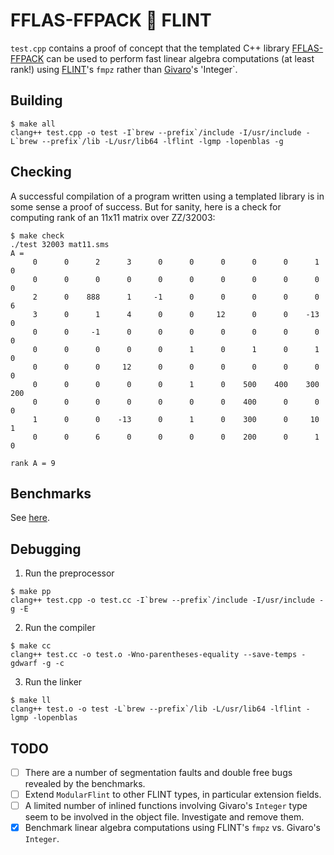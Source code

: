 # FFLAS-FFPACK 🤝 FLINT

`test.cpp` contains a proof of concept that the templated C++ library [FFLAS-FFPACK](https://github.com/linbox-team/fflas-ffpack) can be used to perform fast linear algebra computations (at least rank!) using [FLINT](https://flintlib.org/)'s `fmpz` rather than [Givaro](https://github.com/linbox-team/givaro)'s 'Integer`.

## Building

```
$ make all
clang++ test.cpp -o test -I`brew --prefix`/include -I/usr/include -L`brew --prefix`/lib -L/usr/lib64 -lflint -lgmp -lopenblas -g
```

## Checking

A successful compilation of a program written using a templated library is in some sense a proof of success. But for sanity, here is a check for computing rank of an 11x11 matrix over ZZ/32003:
```
$ make check
./test 32003 mat11.sms
A = 
     0      0      2      3      0      0      0      0      0      1      0
     0      0      0      0      0      0      0      0      0      0      0
     2      0    888      1     -1      0      0      0      0      0      6
     3      0      1      4      0      0     12      0      0    -13      0
     0      0     -1      0      0      0      0      0      0      0      0
     0      0      0      0      0      1      0      1      0      1      0
     0      0      0     12      0      0      0      0      0      0      0
     0      0      0      0      0      1      0    500    400    300    200
     0      0      0      0      0      0      0    400      0      0      0
     1      0      0    -13      0      1      0    300      0     10      1
     0      0      6      0      0      0      0    200      0      1      0

rank A = 9
```

## Benchmarks

See [here](bench).

## Debugging

1. Run the preprocessor
```
$ make pp
clang++ test.cpp -o test.cc -I`brew --prefix`/include -I/usr/include -g -E
```
2. Run the compiler
```
$ make cc
clang++ test.cc -o test.o -Wno-parentheses-equality --save-temps -gdwarf -g -c
```
3. Run the linker
```
$ make ll
clang++ test.o -o test -L`brew --prefix`/lib -L/usr/lib64 -lflint -lgmp -lopenblas
```

## TODO

- [ ] There are a number of segmentation faults and double free bugs revealed by the benchmarks.
- [ ] Extend `ModularFlint` to other FLINT types, in particular extension fields.
- [ ] A limited number of inlined functions involving Givaro's `Integer` type seem to be involved in the object file. Investigate and remove them.
- [x] Benchmark linear algebra computations using FLINT's `fmpz` vs. Givaro's `Integer`.
